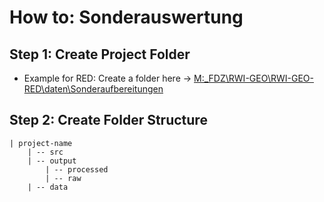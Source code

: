# How to: Sonderauswertung

## Step 1: Create Project Folder

- Example for RED: Create a folder here &rarr; [M:\_FDZ\RWI-GEO\RWI-GEO-RED\daten\Sonderaufbereitungen](M:\_FDZ\RWI-GEO\RWI-GEO-RED\daten\Sonderaufbereitungen)

## Step 2: Create Folder Structure

```
| project-name
    | -- src
    | -- output
        | -- processed
        | -- raw
    | -- data

```
